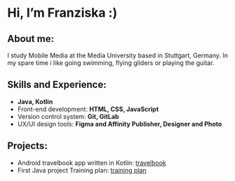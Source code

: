 # Hi, I’m Franziska :) 

## About me: 
I study Mobile Media at the Media University based in Stuttgart, Germany. In my spare time i like going swimming, flying gliders or playing the guitar. 

## Skills and Experience: 
- **Java, Kotlin**
- Front-end development: **HTML, CSS, JavaScript**
- Version control system: **Git, GitLab**
- UX/UI design tools: **Figma and Affinity Publisher, Designer and Photo**

## Projects: 
- Android travelbook app written in Kotlin: [travelbook](http://domain.de)
- First Java project Training plan: [training plan](http://domain.de)
